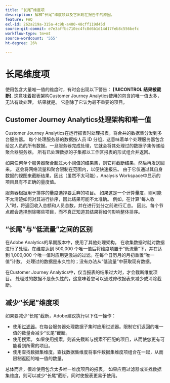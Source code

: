 ```yaml
---
title: “长尾”维度项
description: 解释“长尾”维度项以及它出现在报告中的原因。
feature: FAQ
exl-id: 262a219a-315a-4c9b-a400-48cff119d45d
source-git-commit: e7e3affbc710ec4fc8d6b1d14d17feb8c556befc
workflow-type: tm+mt
source-wordcount: '555'
ht-degree: 26%

---
```


# 长尾维度项

使用包含大量唯一值的维度时，有时会出现以下警告： **[!UICONTROL 结果被截断]**.  这意味着报表架构Customer Journey Analytics使用的包含的唯一值太多，无法有效处理。 结果就是。 它删除了它认为最不重要的项目。

## Customer Journey Analytics处理架构和唯一值

Customer Journey Analytics在运行报表时处理报表，将合并的数据集分发到多台服务器。 每个处理服务器的数据按人员 ID 分组，这意味着单个处理服务器包含给定人员的所有数据。一旦服务器完成处理，它就会将其处理过的数据子集传递给聚合器服务器。 所有已处理数据的子集都以工作区报表的形式组合并返回。

如果任何单个服务器聚合超过大小阈值的结果集，则它将截断结果，然后再发送回来。 这会将网络流量和聚合限制在范围内，以便快速报告。  由于它仅通过其自身数据的视图来截断结果，因此（虽然不太可能），Analysis Workspace中显示的项目具有不正确的量度值。

服务器根据用于排序的量度选择要丢弃的项目。  如果这是一个计算量度，则可能不太清楚如何对其进行排序，因此结果可能不太准确。  例如，在计算“每人收入”时，将返回收入总额和人员总数，并在进行划分之前进行汇总。 因此，每个节点都会选择删除哪些项目，而不真正知道其结果将如何影响整体排序。

## “长尾”与“低流量”之间的区别

在Adobe Analytics的早期版本中，使用了其他处理架构。 在收集数据时就对数据进行了处理。在维度达到 500,000 个唯一值后将维度项置于“低流量”下，并在达到 1,000,000 个唯一值时应用更激进的过滤。在每个日历月的月初重置“唯一值”计数。 处理过的数据是永久性的；没有办法从“低流量”中获取现有数据。

在Customer Journey Analytics中，仅当报表的结果过大时，才会截断维度项目。 处理过的数据不是永久性的，这意味着您可以通过修改报表来减少或消除截断。

## 减少“长尾”维度项

如果要减少“长尾”截断，Adobe建议执行以下任一操作：

* 使用[过滤器](/help/components/filters/create-filters.md)。在每台服务器处理数据子集时应用过滤器。限制它们返回的唯一值的数量会减少“长尾”截断。
* 使用搜索。 如果使用搜索，则首先截断与搜索不匹配的项目，从而使您更有可能看到所需的项目。
* 使用查找数据集维度。查找数据集维度将事件数据集维度项组合在一起，从而限制返回的唯一值的数量。

总体而言，很难使用包含太多唯一维度项目的报表。 如果应用过滤器或查找数据集维度，则可以减少“长尾”截断，同时使报表更易于使用。
